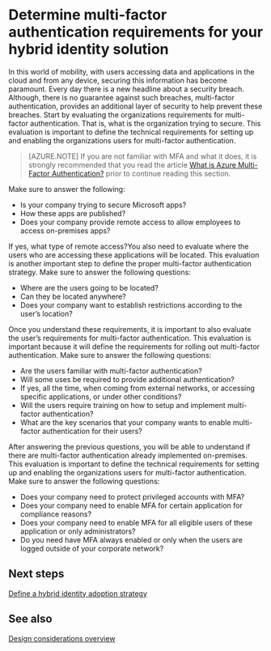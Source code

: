 <properties
    pageTitle="Azure Active Directory hybrid identity design considerations - determine multi-factor authentication requirements"
    description="With Conditional access control, Azure Active Directory checks the specific conditions you pick when authenticating the user and before allowing access to the application. Once those conditions are met, the user is authenticated and allowed access to the application."
    documentationCenter=""
    services="active-directory"
    authors="femila"
    manager="billmath"
    editor=""/>

<tags
    ms.service="active-directory"
    ms.devlang="na"
    ms.topic="article"
    ms.tgt_pltfrm="na"
    ms.workload="identity" 
    ms.date="12/07/2015"
    ms.author="billmath"/>

# Determine multi-factor authentication requirements for your hybrid identity solution

In this world of mobility, with users accessing data and applications in the cloud and from any device, securing this information has become paramount.  Every day there is a new headline about a security breach.  Although, there is no guarantee against such breaches, multi-factor authentication, provides an additional layer of security to help prevent these breaches.
Start by evaluating the organizations requirements for multi-factor authentication. That is, what is the organization trying to secure.  This evaluation is important to define the technical requirements for setting up and enabling the organizations users for multi-factor authentication.

>[AZURE.NOTE]
If you are not familiar with MFA and what it does, it is strongly recommended that you read the article [What is Azure Multi-Factor Authentication?](multi-factor-authentication.md) prior to continue reading this section.

Make sure to answer the following:

- Is your company trying to secure Microsoft apps? 
- How these apps are published?
- Does your company provide remote access to allow employees to access on-premises apps?

If yes, what type of remote access?You also need to evaluate where the users who are accessing these applications will be located. This evaluation is another important step to define the proper multi-factor authentication strategy. Make sure to answer the following questions:

- Where are the users going to be located?
- Can they be located anywhere?
- Does your company want to establish restrictions according to the user’s location?

Once you understand these requirements, it is important to also evaluate the user’s requirements for multi-factor authentication. This evaluation is important because it will define the requirements for rolling out multi-factor authentication. Make sure to answer the following questions:

- Are the users familiar with multi-factor authentication?
- Will some uses be required to provide additional authentication?  
 - If yes, all the time, when coming from external networks, or accessing specific applications, or under other conditions?
- Will the users require training on how to setup and implement multi-factor authentication?
- What are the key scenarios that your company wants to enable multi-factor authentication for their users?

After answering the previous questions, you will be able to understand if there are multi-factor authentication already implemented on-premises. This evaluation is important to define the technical requirements for setting up and enabling the organizations users for multi-factor authentication. Make sure to answer the following questions:

- Does your company need to protect privileged accounts with MFA?
- Does your company need to enable MFA for certain application for compliance reasons?
- Does your company need to enable MFA for all eligible users of these application or only administrators?
- Do you need have MFA always enabled or only when the users are logged outside of your corporate network?


## Next steps
[Define a hybrid identity adoption strategy](active-directory-hybrid-identity-design-considerations-identity-adoption-strategy.md)


## See also
[Design considerations overview](active-directory-hybrid-identity-design-considerations-overview.md)




<!--HONumber=Apr16_HO1-->


